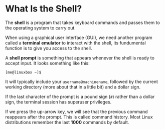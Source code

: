 # What Is the Shell?

The **shell** is a program that takes keyboard commands and passes them to the
operating system to carry out.

When using a graphical user interface (GUI), we need another program called a
**terminal emulator** to interact with the shell, its fundumental function is to
give you access to the shell.

A **shell prompt** is something that appears whenever the shell is ready to
accept input. It looks something like this:

```
[me@linuxbox ~]$
```

It will typically include your `username@machinename`, followed by the current
working directory (more about that in a little bit) and a dollar sign.

If the last character of the prompt is a pound sign (`#`) rather than a dollar
sign, the terminal session has superuser privileges.

If we press the up-arrow key, we will see that the previous command reappears
after the prompt. This is called command history. Most Linux distributions
remember the last **1000** commands by default.


